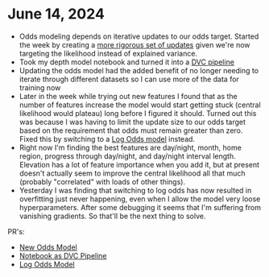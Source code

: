 # June 14, 2024

- Odds modeling depends on iterative updates to our odds target. Started the week by creating a [more rigorous set of updates](https://github.com/networkearth/mirrorverse/blob/8565295dd3917ceea4fe3d932c08bb40db43fc88/report/Report.pdf) given we're now targeting the likelihood instead of explained variance.
- Took my depth model notebook and turned it into a [DVC pipeline](https://github.com/networkearth/mirrorverse/blob/8565295dd3917ceea4fe3d932c08bb40db43fc88/pipelines/models/chinook_depth/dvc.yaml)
- Updating the odds model had the added benefit of no longer needing to iterate through different datasets so I can use more of the data for training now
- Later in the week while trying out new features I found that as the number of features increase the model would start getting stuck (central likelihood would plateau) long before I figured it should. Turned out this was because I was having to limit the update size to our odds target based on the requirement that odds must remain greater than zero. Fixed this by switching to a [Log Odds model](https://github.com/networkearth/mirrorverse/blob/6467cadc4e2682530a3359a9f560412e9dfaadc6/report/Report.pdf) instead.
- Right now I'm finding the best features are day/night, month, home region, progress through day/night, and day/night interval length. Elevation has a lot of feature importance when you add it, but at present doesn't actually seem to improve the central likelihood all that much (probably "correlated" with loads of other things).
- Yesterday I was finding that switching to log odds has now resulted in overfitting just never happening, even when I allow the model very loose hyperparameters. After some debugging it seems that I'm suffering from vanishing gradients. So that'll be the next thing to solve.

PR's:
- [New Odds Model](https://github.com/networkearth/mirrorverse/pull/53)
- [Notebook as DVC Pipeline](https://github.com/networkearth/mirrorverse/pull/54)
- [Log Odds Model](https://github.com/networkearth/mirrorverse/pull/55)
